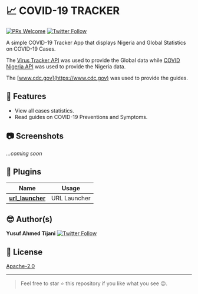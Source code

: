 # :chart_with_upwards_trend:  COVID-19 TRACKER 
[![PRs Welcome](https://img.shields.io/badge/PRs-welcome-brightgreen.svg?style=flat-square)](http://makeapullrequest.com) [![Twitter Follow](https://img.shields.io/twitter/follow/iloveteajay_?label=Follow&style=social)](https://twitter.com/iloveteajay_)

A simple COVID-19 Tracker App that displays Nigeria and Global Statistics on COVID-19 Cases. 

The [Virus Tracker API](https://thevirustracker.com/api) was used to provide the Global data while [COVID Nigeria API](https://covidnigeria.herokuapp.com/) was used to provide the Nigeria data. 

The [www.cdc.gov](https://www.cdc.gov) was used to provide the guides.

## :dizzy:  Features
- View all cases statistics.
- Read guides on COVID-19 Preventions and Symptoms.

## :camera:  Screenshots
_...coming soon_

## :electric_plug:  Plugins
| Name | Usage |
|:------:|:-------:|
|[**url_launcher**](https://pub.dev/packages/url_launcher)| URL Launcher|

## :sunglasses:  Author(s)
**Yusuf Ahmed Tijani** [![Twitter Follow](https://img.shields.io/twitter/follow/iloveteajay_?label=Follow&style=social)](https://twitter.com/iloveteajay_)

## :bookmark:  License
[Apache-2.0](https://github.com/iloveteajay/COVID_19-TRACKER-APP-/blob/master/LICENSE)

***
> Feel free to star ⭐ this repository if you like what you see 😉.
